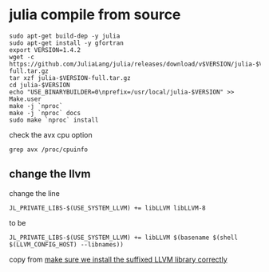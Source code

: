 # julia compile from source

```
sudo apt-get build-dep -y julia
sudo apt-get install -y gfortran
export VERSION=1.4.2
wget -c https://github.com/JuliaLang/julia/releases/download/v$VERSION/julia-$VERSION-full.tar.gz
tar xzf julia-$VERSION-full.tar.gz
cd julia-$VERSION
echo "USE_BINARYBUILDER=0\nprefix=/usr/local/julia-$VERSION" >> Make.user
make -j `nproc`
make -j `nproc` docs
sudo make `nproc` install
```
check the avx cpu option

``` shell
grep avx /proc/cpuinfo
```

## change the llvm
change the line
```
JL_PRIVATE_LIBS-$(USE_SYSTEM_LLVM) += libLLVM libLLVM-8
```
to be

```
JL_PRIVATE_LIBS-$(USE_SYSTEM_LLVM) += libLLVM $(basename $(shell $(LLVM_CONFIG_HOST) --libnames))
```
copy from [make sure we install the suffixed LLVM library correctly](https://github.com/JuliaLang/julia/pull/35063/files)
